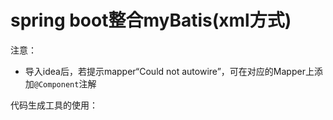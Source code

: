 # spring boot整合myBatis(xml方式)
注意：
+ 导入idea后，若提示mapper“Could not autowire”，可在对应的Mapper上添加`@Component`注解

代码生成工具的使用：

